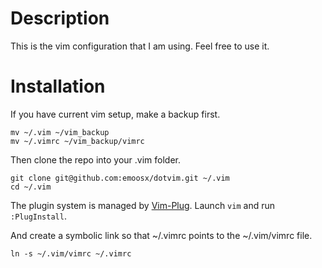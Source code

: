 # Description
This is the vim configuration that I am using. Feel free to use it.

# Installation
If you have current vim setup, make a backup first.

	mv ~/.vim ~/vim_backup  
	mv ~/.vimrc ~/vim_backup/vimrc  

Then clone the repo into your .vim folder.

	git clone git@github.com:emoosx/dotvim.git ~/.vim  
	cd ~/.vim  

The plugin system is managed by [Vim-Plug](https://github.com/junegunn/vim-plug). Launch `vim` and run `:PlugInstall`.

And create a symbolic link so that ~/.vimrc points to the ~/.vim/vimrc file.

	ln -s ~/.vim/vimrc ~/.vimrc
